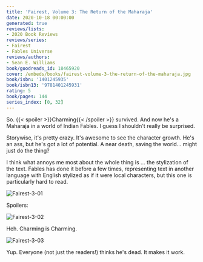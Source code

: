 ```yaml
---
title: 'Fairest, Volume 3: The Return of the Maharaja'
date: 2020-10-18 00:00:00
generated: true
reviews/lists:
- 2020 Book Reviews
reviews/series:
- Fairest
- Fables Universe
reviews/authors:
- Sean E. Williams
book/goodreads_id: 18465920
cover: /embeds/books/fairest-volume-3-the-return-of-the-maharaja.jpg
book/isbn: '1401245935'
book/isbn13: '9781401245931'
rating: 5
book/pages: 144
series_index: [0, 32]
---
```

So.  {{< spoiler >}}Charming{{< /spoiler >}}  survived. And now he's a Maharaja in a world of Indian Fables. I guess I shouldn't really be surprised.  

Storywise, it's pretty crazy. It's awesome to see the character growth. He's an ass, but he's got a lot of potential. A near death, saving the world... might just do the thing?  

<!--more-->

I think what annoys me most about the whole thing is ... the stylization of the text. Fables has done it before a few times, representing text in another language with English stylized as if it were local characters, but this one is particularly hard to read.  

![Fairest-3-01](/embeds/books/attachments/fairest-3-01.jpg)  

Spoilers:  

![Fairest-3-02](/embeds/books/attachments/fairest-3-02.jpg)  

Heh. Charming is Charming.  

![Fairest-3-03](/embeds/books/attachments/fairest-3-03.jpg)  

Yup. Everyone (not just the readers!) thinks he's dead. It makes it work.